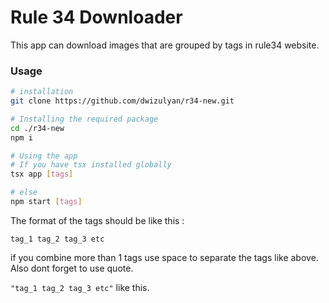 # Rule 34 Downloader

This app can download images that are grouped by tags in rule34 website.

### Usage

```sh
# installation
git clone https://github.com/dwizulyan/r34-new.git

# Installing the required package
cd ./r34-new
npm i

# Using the app
# If you have tsx installed globally
tsx app [tags]

# else
npm start [tags]

```

The format of the tags should be like this :

`tag_1 tag_2 tag_3 etc`

if you combine more than 1 tags use space to separate the tags like above. Also dont forget to use quote.

`"tag_1 tag_2 tag_3 etc"` like this.
